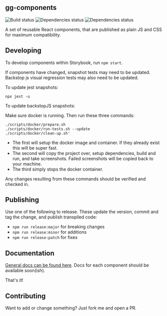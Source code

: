 ## gg-components

![Build status](https://github.com/georgegillams/gg-components/workflows/CI/badge.svg)
![Dependencies status](https://img.shields.io/david/georgegillams/gg-components)
![Dependencies status](https://img.shields.io/librariesio/release/npm/gg-components)

A set of reusable React components, that are published as plain JS and CSS for maximum compatibility.

## Developing

To develop components within Storybook, run `npm start`.

If components have changed, snapshot tests may need to be updated. Backstop js visual regression tests may also need to be updated.

To update jest snapshots:

```
npx jest -u
```

To update backstopJS snapshots:

Make sure docker is running. Then run these three commands:

```
./scripts/docker/prepare.sh
./scripts/docker/run-tests.sh --update
./scripts/docker/clean-up.sh'
```

- The first will setup the docker image and container. If they already exist this will be super fast.
- The second will copy the project over, setup dependencies, build and run, and take screenshots. Failed screenshots will be copied back to your machine.
- The third simply stops the docker container.

Any changes resulting from these commands should be verified and checked in.

## Publishing

Use one of the following to release. These update the version, commit and tag the change, and publish transpiled code:

- `npm run release:major` for breaking changes
- `npm run release:minor` for additions
- `npm run release:patch` for fixes

## Documentation

[General docs can be found here](https://github.com/georgegillams/gg-components/tree/main/docs). Docs for each component should be available soon(ish).

That's it!

## Contributing

Want to add or change something? Just fork me and open a PR.

